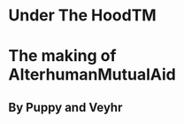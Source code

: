 # Under The HoodTM

# The making of AlterhumanMutualAid

## By Puppy and Veyhr

[](/assets/images/bowtie1.png)
[](/assets/images/VySoup.jpg)
